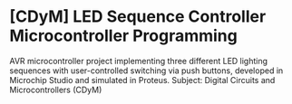 # [CDyM] LED Sequence Controller Microcontroller Programming
AVR microcontroller project implementing three different LED lighting sequences with user-controlled switching via push buttons, developed in Microchip Studio and simulated in Proteus.
Subject: Digital Circuits and Microcontrollers (CDyM)
